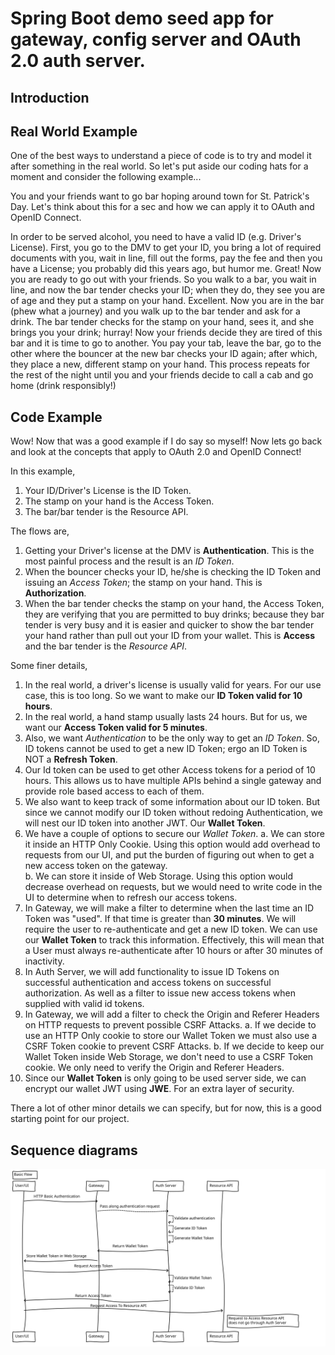 # Spring Boot demo seed app for gateway, config server and OAuth 2.0 auth server.

## Introduction

## Real World Example

One of the best ways to understand a piece of code is to try and model it after something in the real world.  So let's put aside our coding hats for a moment and consider the following example...

You and your friends want to go bar hoping around town for St. Patrick's Day.  Let's think about this for a sec and how we can apply it to OAuth and OpenID Connect.

In order to be served alcohol, you need to have a valid ID (e.g. Driver's License).  First, you go to the DMV to get your ID, you bring a lot of required documents with you, wait in line, fill out the forms, pay the fee and then you have a License; you probably did this years ago, but humor me.  Great!  Now you are ready to go out with your friends.  So you walk to a bar, you wait in line, and now the bar tender checks your ID; when they do, they see you are of age and they put a stamp on your hand.  Excellent.  Now you are in the bar (phew what a journey) and you walk up to the bar tender and ask for a drink.  The bar tender checks for the stamp on your hand, sees it, and she brings you your drink; hurray!  Now your friends decide they are tired of this bar and it is time to go to another.  You pay your tab, leave the bar, go to the other where the bouncer at the new bar checks your ID again; after which, they place a new, different stamp on your hand.  This process repeats for the rest of the night until you and your friends decide to call a cab and go home (drink responsibly!)

## Code Example
Wow!  Now that was a good example if I do say so myself!  Now lets go back and look at the concepts that apply to OAuth 2.0 and OpenID Connect!

In this example,
1. Your ID/Driver's License is the ID Token.
2. The stamp on your hand is the Access Token.
3. The bar/bar tender is the Resource API.


The flows are,
1. Getting your Driver's license at the DMV is **Authentication**.  This is the most painful process and the result is an *ID Token*.
2. When the bouncer checks your ID, he/she is checking the ID Token and issuing an *Access Token*; the stamp on your hand.  This is **Authorization**.
3. When the bar tender checks the stamp on your hand, the Access Token, they are verifying that you are permitted to buy drinks; because they bar tender is very busy and it is easier and quicker to show the bar tender your hand rather than pull out your ID from your wallet.  This is **Access** and the bar tender is the *Resource API*.

Some finer details,
1. In the real world, a driver's license is usually valid for years.  For our use case, this is too long.  So we want to make our **ID Token valid for 10 hours**.  
2. In the real world, a hand stamp usually lasts 24 hours.  But for us, we want our **Access Token valid for 5 minutes**.
3. Also, we want *Authentication* to be the only way to get an *ID Token*.  So, ID tokens cannot be used to get a new ID Token; ergo an ID Token is NOT a **Refresh Token**.
4. Our Id token can be used to get other Access tokens for a period of 10 hours.  This allows us to have multiple APIs behind a single gateway and provide role based access to each of them.
5. We also want to keep track of some information about our ID token.  But since we cannot modify our ID token without redoing Authentication, we will nest our ID token into another JWT.  Our **Wallet Token**.
6. We have a couple of options to secure our *Wallet Token*.
  a. We can store it inside an HTTP Only Cookie.  Using this option would add overhead to requests from our UI, and put the burden of figuring out when to get a new access token on the gateway.  
  b. We can store it inside of Web Storage.  Using this option would decrease overhead on requests, but we would need to write code in the UI to determine when to refresh our access tokens.
7. In Gateway, we will make a filter to determine when the last time an ID Token was "used".  If that time is greater than **30 minutes**.  We will require the user to re-authenticate and get a new ID token.  We can use our **Wallet Token** to track this information.  Effectively, this will mean that a User must always re-authenticate after 10 hours or after 30 minutes of inactivity.
8. In Auth Server, we will add functionality to issue ID Tokens on successful authentication and access tokens on successful authorization.  As well as a filter to issue new access tokens when supplied with valid id tokens.
9. In Gateway, we will add a filter to check the Origin and Referer Headers on HTTP requests to prevent possible CSRF Attacks.
 a. If we decide to use an HTTP Only cookie to store our Wallet Token we must also use a CSRF Token cookie to prevent CSRF Attacks.
 b. If we decide to keep our Wallet Token inside Web Storage, we don't need to use a CSRF Token cookie.  We only need to verify the Origin and Referer Headers.
10. Since our **Wallet Token** is only going to be used server side, we can encrypt our wallet JWT using **JWE**.  For an extra layer of security.

There a lot of other minor details we can specify, but for now, this is a good starting point for our project.
## Sequence diagrams

![Basic Flow Diagram](./diagrams/BasicFlow.svg)
